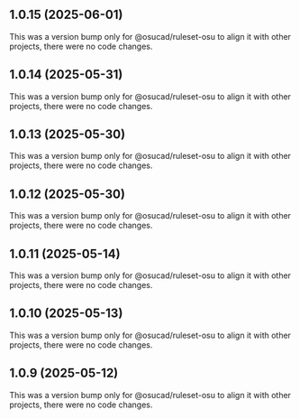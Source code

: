 ## 1.0.15 (2025-06-01)

This was a version bump only for @osucad/ruleset-osu to align it with other projects, there were no code changes.

## 1.0.14 (2025-05-31)

This was a version bump only for @osucad/ruleset-osu to align it with other projects, there were no code changes.

## 1.0.13 (2025-05-30)

This was a version bump only for @osucad/ruleset-osu to align it with other projects, there were no code changes.

## 1.0.12 (2025-05-30)

This was a version bump only for @osucad/ruleset-osu to align it with other projects, there were no code changes.

## 1.0.11 (2025-05-14)

This was a version bump only for @osucad/ruleset-osu to align it with other projects, there were no code changes.

## 1.0.10 (2025-05-13)

This was a version bump only for @osucad/ruleset-osu to align it with other projects, there were no code changes.

## 1.0.9 (2025-05-12)

This was a version bump only for @osucad/ruleset-osu to align it with other projects, there were no code changes.